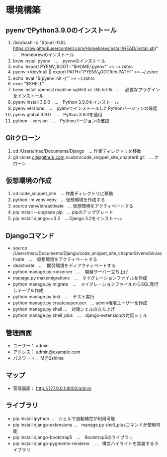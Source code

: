 # 環境構築

## pyenvでPython3.9.0のインストール
1. /bin/bash -c "$(curl -fsSL https://raw.githubusercontent.com/Homebrew/install/HEAD/install.sh)"　…　Homebrewのインストール
2. brew install pyenv　…　pyenvのインストール
3. echo 'export PYENV_ROOT="$HOME/.pyenv"' >> ~/.zshrc
4. pyenv >/dev/null || export PATH="$PYENV_ROOT/bin:$PATH"' >> ~/.zshrc
5. echo 'eval "$(pyenv init -)"' >> ~/.zshrc
6. exec "$SHELL"
7. brew install openssl readline sqlite3 xz zlib tcl-tk　…　必要なプラグインをインストール
8. pyenv install 3.9.0　…　Python 3.9.0をインストール
9. pyenv versions　…　pyenvでインストールしたPythonバージョンの確認
10. pyenv global 3.9.0　…　Python 3.9.0を適用
11. python --version　…　Pythonバージョンの確認

## Gitクローン
1. cd /Users/mac/Documents/Django　… 作業ディレクトリを移動
2. git clone git@github.com:oiudon/code_snippet_site_chapter8.git　… クローン

## 仮想環境の作成
1. cd code_snippet_site　… 作業ディレクトリに移動
2. python -m venv venv　… 仮想環境を作成する
3. source venv/bin/activate　… 仮想環境をアクティベートする
4. pip install --upgrade pip　… pipのアップグレード
5. pip install django==3.2　… Django 3.2をインストール

## Djangoコマンド
* source /Users/mac/Documents/Django/code_snippet_site_chapter8/venv/bin/activate　…　仮想環境をアクティベートする
* deactivate　…　開発環境をディアクティベートする
* python manage.py runserver　…　開発サーバー立ち上げ
* manage.py makemigrations　…　マイグレーションファイルを作成
* python manage.py migrate　…　マイグレーションファイルからSQL発行しテーブル作成
* python manage.py test　…　テスト実行
* python manage.py createsuperuser　… admin権限ユーザーを作成
* python manage.py shell …　対話シェルの立ち上げ
* python manage.py shell_plus　…　django-extensionの対話シェル

## 管理画面
* ユーザー： admin
* アドレス： admin@example.com
* パスワード： M＠2shima

## マップ
* 管理画面： http://127.0.0.1:8000/admin

## ライブラリ
* pip install ipython …　シェルで自動補完が利用可能
* pip install django-extensions …　manage.py shell_plusコマンドが使用可能
* pip install django-bootstrap5　…　Bootstrap5のライブラリ
* pip install django-pygments-renderer　…　構文ハイライトを実装するライブラリ

